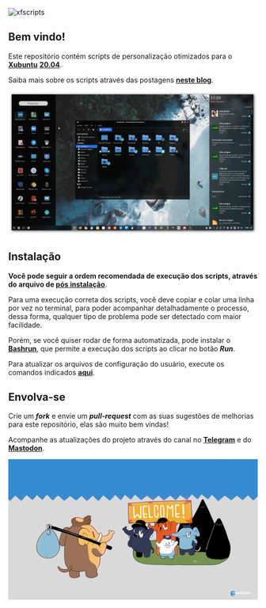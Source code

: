 ![xfscripts](images/xfscripts-banner.png)

## Bem vindo!

Este repositório contém scripts de personalização otimizados para o [**Xubuntu**](https://xubuntu.org) [**20.04**](https://xubuntu.org/release/20-04/).

Saiba mais sobre os scripts através das postagens [**neste blog**](https://blog.rauldipeas.tk/xfscripts).

![xfscripts](images/xfscripts.png)

## Instalação

**Você pode seguir a ordem recomendada de execução dos scripts, através do arquivo de [pós instalação](postinst.md)**.

Para uma execução correta dos scripts, você deve copiar e colar uma linha por vez no terminal, para poder acompanhar detalhadamente o processo, dessa forma, qualquer tipo de problema pode ser detectado com maior facilidade.

Porém, se você quiser rodar de forma automatizada, pode instalar o [**Bashrun**](bashrun.md), que permite a execução dos scripts ao clicar no botão _**Run**_.

Para atualizar os arquivos de configuração do usuário, execute os comandos indicados [**aqui**](scripts/update-settings.md).

## Envolva-se

Crie um _**fork**_ e envie um _**pull-request**_ com as suas sugestões de melhorias para este repositório, elas são muito bem vindas!

Acompanhe as atualizações do projeto através do canal no [**Telegram**](https://t.me/xfscripts) e do [**Mastodon**](https://mastodon.social/@raul_dipeas).

[![mastodon](images/mastodon.png)](https://mastodon.social/@raul_dipeas)
